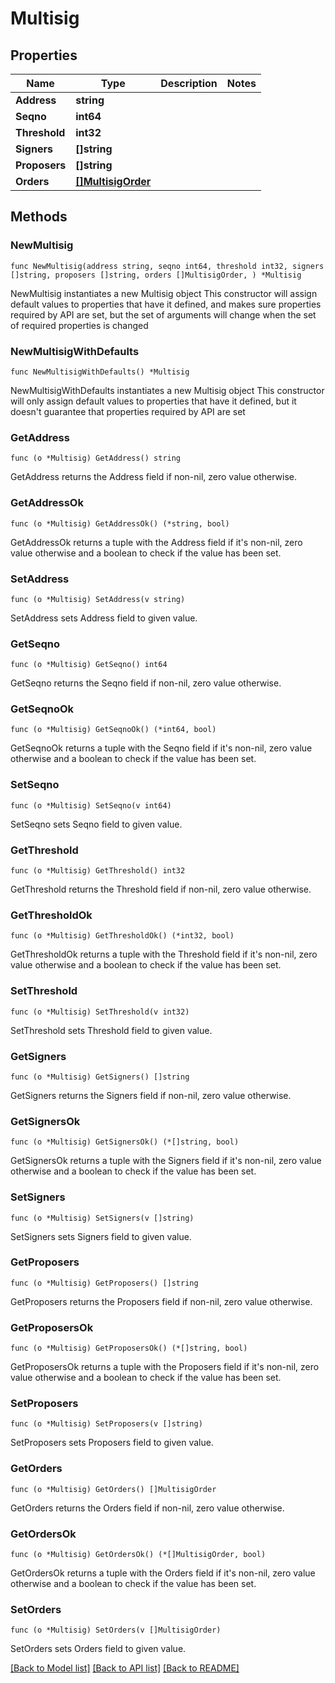 # Multisig

## Properties

Name | Type | Description | Notes
------------ | ------------- | ------------- | -------------
**Address** | **string** |  | 
**Seqno** | **int64** |  | 
**Threshold** | **int32** |  | 
**Signers** | **[]string** |  | 
**Proposers** | **[]string** |  | 
**Orders** | [**[]MultisigOrder**](MultisigOrder.md) |  | 

## Methods

### NewMultisig

`func NewMultisig(address string, seqno int64, threshold int32, signers []string, proposers []string, orders []MultisigOrder, ) *Multisig`

NewMultisig instantiates a new Multisig object
This constructor will assign default values to properties that have it defined,
and makes sure properties required by API are set, but the set of arguments
will change when the set of required properties is changed

### NewMultisigWithDefaults

`func NewMultisigWithDefaults() *Multisig`

NewMultisigWithDefaults instantiates a new Multisig object
This constructor will only assign default values to properties that have it defined,
but it doesn't guarantee that properties required by API are set

### GetAddress

`func (o *Multisig) GetAddress() string`

GetAddress returns the Address field if non-nil, zero value otherwise.

### GetAddressOk

`func (o *Multisig) GetAddressOk() (*string, bool)`

GetAddressOk returns a tuple with the Address field if it's non-nil, zero value otherwise
and a boolean to check if the value has been set.

### SetAddress

`func (o *Multisig) SetAddress(v string)`

SetAddress sets Address field to given value.


### GetSeqno

`func (o *Multisig) GetSeqno() int64`

GetSeqno returns the Seqno field if non-nil, zero value otherwise.

### GetSeqnoOk

`func (o *Multisig) GetSeqnoOk() (*int64, bool)`

GetSeqnoOk returns a tuple with the Seqno field if it's non-nil, zero value otherwise
and a boolean to check if the value has been set.

### SetSeqno

`func (o *Multisig) SetSeqno(v int64)`

SetSeqno sets Seqno field to given value.


### GetThreshold

`func (o *Multisig) GetThreshold() int32`

GetThreshold returns the Threshold field if non-nil, zero value otherwise.

### GetThresholdOk

`func (o *Multisig) GetThresholdOk() (*int32, bool)`

GetThresholdOk returns a tuple with the Threshold field if it's non-nil, zero value otherwise
and a boolean to check if the value has been set.

### SetThreshold

`func (o *Multisig) SetThreshold(v int32)`

SetThreshold sets Threshold field to given value.


### GetSigners

`func (o *Multisig) GetSigners() []string`

GetSigners returns the Signers field if non-nil, zero value otherwise.

### GetSignersOk

`func (o *Multisig) GetSignersOk() (*[]string, bool)`

GetSignersOk returns a tuple with the Signers field if it's non-nil, zero value otherwise
and a boolean to check if the value has been set.

### SetSigners

`func (o *Multisig) SetSigners(v []string)`

SetSigners sets Signers field to given value.


### GetProposers

`func (o *Multisig) GetProposers() []string`

GetProposers returns the Proposers field if non-nil, zero value otherwise.

### GetProposersOk

`func (o *Multisig) GetProposersOk() (*[]string, bool)`

GetProposersOk returns a tuple with the Proposers field if it's non-nil, zero value otherwise
and a boolean to check if the value has been set.

### SetProposers

`func (o *Multisig) SetProposers(v []string)`

SetProposers sets Proposers field to given value.


### GetOrders

`func (o *Multisig) GetOrders() []MultisigOrder`

GetOrders returns the Orders field if non-nil, zero value otherwise.

### GetOrdersOk

`func (o *Multisig) GetOrdersOk() (*[]MultisigOrder, bool)`

GetOrdersOk returns a tuple with the Orders field if it's non-nil, zero value otherwise
and a boolean to check if the value has been set.

### SetOrders

`func (o *Multisig) SetOrders(v []MultisigOrder)`

SetOrders sets Orders field to given value.



[[Back to Model list]](../README.md#documentation-for-models) [[Back to API list]](../README.md#documentation-for-api-endpoints) [[Back to README]](../README.md)


